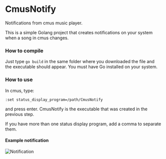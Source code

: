 # CmusNotify
Notifications from cmus music player.

This is a simple Golang project that creates notifications on your system when a song in cmus changes.

### How to compile

Just type
```go build```
in the same folder where you downloaded the file and the executable should appear.
You must have Go installed on your system.

### How to use
In cmus, type:
```
:set status_display_program=/path/CmusNotify
```
and press enter. CmusNotify is the executable that was created in the previous step.

If you have more than one status display program, add a comma to separate them.

#### Example notification

![Notification](https://github.com/sebojanko/CmusNotify/blob/master/cmusNotify-example.png)
